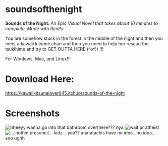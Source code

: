 # soundsofthenight
**Sounds of the Night:**
*An Epic Visual Novel that takes about 10 minutes to complete.*
*Made with RenPy.*

You are somehow stuck in the forest in the middle of the night and then you meet a kawaii kitsune chan and then you need to help her rescue the tsukihime and try to GET OUTTA HERE \(^o^)/  !!!

For Windows, Mac, and Linux!!!

# Download Here:

https://kawaiikitsunelover645.itch.io/sounds-of-the-night

# Screenshots
![hheeyy wanna go into that bathroom overthere??? nya](https://img.itch.zone/aW1hZ2UvMjcwNjM3LzEzMDc3NTgucG5n/794x1000/KcWuwd.png)
![wait ur atheist](https://img.itch.zone/aW1hZ2UvMjcwNjM3LzEzMDc3NTYucG5n/794x1000/%2BrdoeL.png)
![... nothin presoneil....kidz....yea?? anatatachis have no idea.. no idea.... soo ughh](https://img.itch.zone/aW1hZ2UvMjcwNjM3LzEzMDc3NTcucG5n/794x1000/wbbkzc.png)


